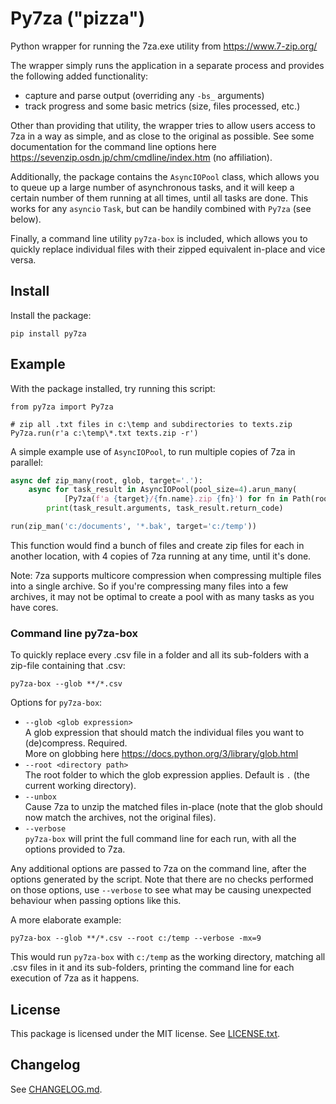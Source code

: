 # Py7za ("pizza")

Python wrapper for running the 7za.exe utility from https://www.7-zip.org/

The wrapper simply runs the application in a separate process and provides the following added functionality:
- capture and parse output (overriding any `-bs_` arguments)
- track progress and some basic metrics (size, files processed, etc.)

Other than providing that utility, the wrapper tries to allow users access to 7za in a way as simple, and as close to the original as possible. See some documentation for the command line options here https://sevenzip.osdn.jp/chm/cmdline/index.htm (no affiliation).

Additionally, the package contains the `AsyncIOPool` class, which allows you to queue up a large number of asynchronous tasks, and it will keep a certain number of them running at all times, until all tasks are done. This works for any `asyncio` `Task`, but can be handily combined with `Py7za` (see below).

Finally, a command line utility `py7za-box` is included, which allows you to quickly replace individual files with their zipped equivalent in-place and vice versa.

## Install

Install the package:
```
pip install py7za
```

## Example

With the package installed, try running this script:
```
from py7za import Py7za

# zip all .txt files in c:\temp and subdirectories to texts.zip
Py7za.run(r'a c:\temp\*.txt texts.zip -r')
```

A simple example use of `AsyncIOPool`, to run multiple copies of 7za in parallel:
```python
async def zip_many(root, glob, target='.'):
    async for task_result in AsyncIOPool(pool_size=4).arun_many(
            [Py7za(f'a {target}/{fn.name}.zip {fn}') for fn in Path(root).glob(glob)]):
        print(task_result.arguments, task_result.return_code)

run(zip_man('c:/documents', '*.bak', target='c:/temp'))
```
This function would find a bunch of files and create zip files for each in another location, with 4 copies of 7za running at any time, until it's done.

Note: 7za supports multicore compression when compressing multiple files into a single archive. So if you're compressing many files into a few archives, it may not be optimal to create a pool with as many tasks as you have cores.

### Command line py7za-box

To quickly replace every .csv file in a folder and all its sub-folders with a zip-file containing that .csv:
```commandline
py7za-box --glob **/*.csv
```

Options for `py7za-box`:
- `--glob <glob expression>`<br>A glob expression that should match the individual files you want to (de)compress. Required.<br>More on globbing here https://docs.python.org/3/library/glob.html
- `--root <directory path>`<br>The root folder to which the glob expression applies. Default is `.` (the current working directory).
- `--unbox`<br>Cause 7za to unzip the matched files in-place (note that the glob should now match the archives, not the original files).
- `--verbose`<br>`py7za-box` will print the full command line for each run, with all the options provided to 7za.

Any additional options are passed to 7za on the command line, after the options generated by the script. Note that there are no checks performed on those options, use `--verbose` to see what may be causing unexpected behaviour when passing options like this.

A more elaborate example:
```commandline
py7za-box --glob **/*.csv --root c:/temp --verbose -mx=9
```

This would run `py7za-box` with `c:/temp` as the working directory, matching all .csv files in it and its sub-folders, printing the command line for each execution of 7za as it happens.

## License

This package is licensed under the MIT license. See [LICENSE.txt](https://gitlab.com/Jaap.vanderVelde/py7za/-/blob/master/LICENSE.txt).

## Changelog

See [CHANGELOG.md](https://gitlab.com/Jaap.vanderVelde/py7za/-/blob/master/CHANGELOG.md).
